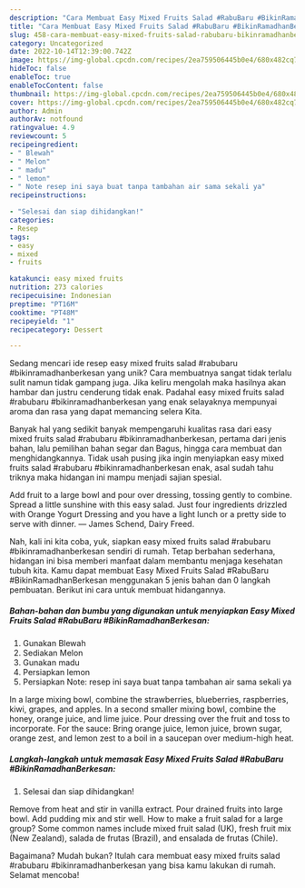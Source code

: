 ```yaml
---
description: "Cara Membuat Easy Mixed Fruits Salad #RabuBaru #BikinRamadhanBerkesan yang Mantap"
title: "Cara Membuat Easy Mixed Fruits Salad #RabuBaru #BikinRamadhanBerkesan yang Mantap"
slug: 458-cara-membuat-easy-mixed-fruits-salad-rabubaru-bikinramadhanberkesan-yang-mantap
category: Uncategorized
date: 2022-10-14T12:39:00.742Z
image: https://img-global.cpcdn.com/recipes/2ea759506445b0e4/680x482cq70/easy-mixed-fruits-salad-rabubaru-bikinramadhanberkesan-foto-resep-utama.jpg
hideToc: false
enableToc: true
enableTocContent: false
thumbnail: https://img-global.cpcdn.com/recipes/2ea759506445b0e4/680x482cq70/easy-mixed-fruits-salad-rabubaru-bikinramadhanberkesan-foto-resep-utama.jpg
cover: https://img-global.cpcdn.com/recipes/2ea759506445b0e4/680x482cq70/easy-mixed-fruits-salad-rabubaru-bikinramadhanberkesan-foto-resep-utama.jpg
author: Admin
authorAv: notfound
ratingvalue: 4.9
reviewcount: 5
recipeingredient:
- " Blewah"
- " Melon"
- " madu"
- " lemon"
- " Note resep ini saya buat tanpa tambahan air sama sekali ya"
recipeinstructions:

- "Selesai dan siap dihidangkan!"
categories:
- Resep
tags:
- easy
- mixed
- fruits

katakunci: easy mixed fruits 
nutrition: 273 calories
recipecuisine: Indonesian
preptime: "PT16M"
cooktime: "PT48M"
recipeyield: "1"
recipecategory: Dessert

---
```





Sedang mencari ide resep easy mixed fruits salad #rabubaru #bikinramadhanberkesan yang unik? Cara membuatnya sangat tidak terlalu sulit namun tidak gampang juga. Jika keliru mengolah maka hasilnya akan hambar dan justru cenderung tidak enak. Padahal easy mixed fruits salad #rabubaru #bikinramadhanberkesan yang enak selayaknya mempunyai aroma dan rasa yang dapat memancing selera Kita.





Banyak hal yang sedikit banyak mempengaruhi kualitas rasa dari easy mixed fruits salad #rabubaru #bikinramadhanberkesan, pertama dari jenis bahan, lalu pemilihan bahan segar dan Bagus, hingga cara membuat dan menghidangkannya. Tidak usah pusing jika ingin menyiapkan easy mixed fruits salad #rabubaru #bikinramadhanberkesan enak,      asal sudah tahu triknya maka hidangan ini mampu menjadi sajian spesial.














Add fruit to a large bowl and pour over dressing, tossing gently to combine. Spread a little sunshine with this easy salad. Just four ingredients drizzled with Orange Yogurt Dressing and you have a light lunch or a pretty side to serve with dinner. — James Schend, Dairy Freed.






Nah, kali ini kita coba, yuk, siapkan easy mixed fruits salad #rabubaru #bikinramadhanberkesan sendiri di rumah. Tetap berbahan sederhana, hidangan ini bisa memberi manfaat dalam membantu menjaga kesehatan tubuh kita. Kamu dapat membuat Easy Mixed Fruits Salad #RabuBaru #BikinRamadhanBerkesan menggunakan 5 jenis bahan dan 0 langkah pembuatan. Berikut ini cara untuk membuat hidangannya.

<!--inarticleads1-->

##### Bahan-bahan dan bumbu yang digunakan untuk menyiapkan Easy Mixed Fruits Salad #RabuBaru #BikinRamadhanBerkesan:

1. Gunakan  Blewah
1. Sediakan  Melon
1. Gunakan  madu
1. Persiapkan  lemon
1. Persiapkan  Note: resep ini saya buat tanpa tambahan air sama sekali ya


In a large mixing bowl, combine the strawberries, blueberries, raspberries, kiwi, grapes, and apples. In a second smaller mixing bowl, combine the honey, orange juice, and lime juice. Pour dressing over the fruit and toss to incorporate. For the sauce: Bring orange juice, lemon juice, brown sugar, orange zest, and lemon zest to a boil in a saucepan over medium-high heat. 

<!--inarticleads2-->

##### Langkah-langkah untuk memasak Easy Mixed Fruits Salad #RabuBaru #BikinRamadhanBerkesan:


1. Selesai dan siap dihidangkan!

Remove from heat and stir in vanilla extract. Pour drained fruits into large bowl. Add pudding mix and stir well. How to make a fruit salad for a large group? Some common names include mixed fruit salad (UK), fresh fruit mix (New Zealand), salada de frutas (Brazil), and ensalada de frutas (Chile). 

Bagaimana? Mudah bukan? Itulah cara membuat easy mixed fruits salad #rabubaru #bikinramadhanberkesan yang bisa kamu lakukan di rumah. Selamat mencoba!
